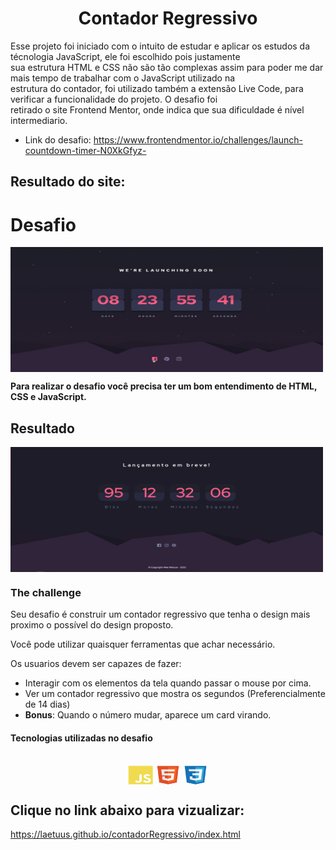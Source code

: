 <h1 align="center">Contador Regressivo</h1>

Esse projeto foi iniciado com o intuito de estudar e aplicar os estudos da técnologia JavaScript, ele foi escolhido pois justamente</br>
sua estrutura HTML e CSS não são tão complexas assim para poder me dar mais tempo de trabalhar com o JavaScript utilizado na </br> 
estrutura do contador, foi utilizado também a extensão Live Code, para verificar a funcionalidade do projeto. O desafio foi </br>
retirado o site Frontend Mentor, onde indica que sua dificuldade é nível intermediario.


* Link do desafio: https://www.frontendmentor.io/challenges/launch-countdown-timer-N0XkGfyz-


<h2 align="centre">Resultado do site:</h2>

# Desafio
<img align="center" alt="Design do site" height="200" width="500" src="./design/active-states.jpg">

**Para realizar o desafio você precisa ter um bom entendimento de HTML, CSS e JavaScript.**

## Resultado

<img align="center" alt="Design do site" height="200" width="500" src="./design/resultado.png">

<h3 align="centre">The challenge</h3>

Seu desafio é construir um contador regressivo que tenha o design mais proximo o possível do design proposto.

Você pode utilizar quaisquer ferramentas que achar necessário.

Os usuarios devem ser capazes de fazer:

- Interagir com os elementos da tela quando passar o mouse por cima.
- Ver um contador regressivo que mostra os segundos (Preferencialmente de 14 dias)
- **Bonus**: Quando o número mudar, aparece um card virando.

<h4 align="centre">Tecnologias utilizadas no desafio</h4>

<div align="center">
     <div style="display: inline_block margin-left:auto margin-rigth:auto"><br> 
       <img align="center" alt="JavaScript icon" height="30" width="40" src="https://raw.githubusercontent.com/devicons/devicon/master/icons/javascript/javascript-plain.svg">   
       <img align="center" alt="HTML icon" height="30" width="40" src="https://raw.githubusercontent.com/devicons/devicon/master/icons/html5/html5-original.svg">
       <img align="center" alt="CSS icon" height="30" width="40" src="https://raw.githubusercontent.com/devicons/devicon/master/icons/css3/css3-original.svg">
    </div>
</div>

## Clique no link abaixo para vizualizar: 
https://laetuus.github.io/contadorRegressivo/index.html